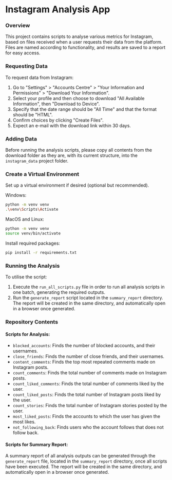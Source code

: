 # Instagram Analysis App

### Overview

This project contains scripts to analyse various metrics for Instagram, based on files received when a user requests their data from the platform. Files are named according to functionality, and results are saved to a report for easy access.

### Requesting Data

To request data from Instagram:

1. Go to "Settings" > "Accounts Centre" > "Your Information and Permissions" > "Download Your Information".
2. Select your profile and then choose to download "All Available Information", then "Download to Device".
3. Specify that the date range should be "All Time" and that the format should be "HTML".
4. Confirm choices by clicking "Create Files".
5. Expect an e-mail with the download link within 30 days.

### Adding Data

Before running the analysis scripts, please copy all contents from the download folder as they are, with its current structure, into the `instagram_data` project folder.

### Create a Virtual Environment

Set up a virtual environment if desired (optional but recommended).

Windows:

```bash
python -m venv venv
.\venv\Scripts\Activate
```

MacOS and Linux:

```bash
python -m venv venv
source venv/bin/activate
```

Install required packages:

```bash
pip install -r requirements.txt
```

### Running the Analysis

To utilise the script:

1. Execute the `run_all_scripts.py` file in order to run all analysis scripts in one batch, generating the required outputs.
2. Run the `generate_report` script located in the `summary_report` directory. The report will be created in the same directory, and automatically open in a browser once generated.

### Repository Contents

#### Scripts for Analysis:

- `blocked_accounts`: Finds the number of blocked accounts, and their usernames.
- `close_friends`: Finds the number of close friends, and their usernames.
- `content_comments`: Finds the top most repeated comments made on Instagram posts.
- `count_comments`: Finds the total number of comments made on Instagram posts.
- `count_liked_comments`: Finds the total number of comments liked by the user.
- `count_liked_posts`: Finds the total number of Instagram posts liked by the user.
- `count_stories`: Finds the total number of Instagram stories posted by the user.
- `most_liked_posts`: Finds the accounts to which the user has given the most likes.
- `not_following_back`: Finds users who the account follows that does not follow back.

#### Scripts for Summary Report:

A summary report of all analysis outputs can be generated through the `generate_report` file, located in the `summary_report` directory, once all scripts have been executed. The report will be created in the same directory, and automatically open in a browser once generated.

